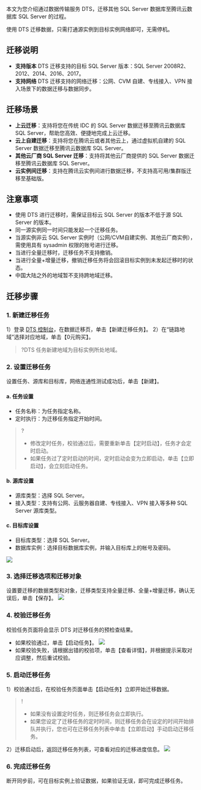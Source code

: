 本文为您介绍通过数据传输服务 DTS，迁移其他 SQL Server 数据库至腾讯云数据库 SQL Server 的过程。

使用 DTS 迁移数据，只需打通源实例到目标实例网络即可，无需停机。

## 迁移说明
- **支持版本**
DTS 迁移支持的目标 SQL Server 版本：SQL Server 2008R2、2012、2014、2016、2017。
- **支持网络**
DTS 迁移支持的网络迁移：公网、CVM 自建、专线接入、VPN 接入场景下的数据迁移与数据同步。

## 迁移场景
- **上云迁移**：支持将您在传统 IDC 的 SQL Server 数据迁移至腾讯云数据库 SQL Server，帮助您高效、便捷地完成上云迁移。
- **云上自建迁移**：支持将您在腾讯云或者其他云上，通过虚拟机自建的 SQL Server 数据迁移至腾讯云数据库 SQL Server。
- **其他云厂商 SQL Server 迁移**：支持将其他云厂商提供的 SQL Server 数据迁移至腾讯云数据库 SQL Server。
- **云实例间迁移**：支持在腾讯云实例间进行数据迁移，不支持高可用/集群版迁移至基础版。

## 注意事项
- 使用 DTS 进行迁移时，需保证目标云 SQL Server 的版本不低于源 SQL Server 的版本。
- 同一源实例同一时间只能发起一个迁移任务。
- 当源实例非云 SQL Server 实例时（公网/CVM自建实例、其他云厂商实例），需使用具有 sysadmin 权限的账号进行迁移。
- 当进行全量迁移时，迁移任务不支持撤销。
- 当进行全量+增量迁移，撤销迁移任务将会回滚目标实例到未发起迁移时的状态。
- 中国大陆之外的地域暂不支持跨地域迁移。

## 迁移步骤
### 1. 新建迁移任务
1）登录 [DTS 控制台](https://console.cloud.tencent.com/dts)，在数据迁移页，单击【新建迁移任务】。
2）在“链路地域”选择对应地域，单击【0元购买】。
>?DTS 任务新建地域为目标实例所处地域。
 
### 2. 设置迁移任务
设置任务、源库和目标库，网络连通性测试成功后，单击【新建】。

#### a. 任务设置
- 任务名称：为任务指定名称。
- 定时执行：为迁移任务指定开始时间。
>?
>- 修改定时任务，校验通过后，需要重新单击【定时启动】，任务才会定时启动。
>- 如果任务过了定时启动的时间，定时启动会变为立即启动，单击【立即启动】，会立刻启动任务。

#### b. 源库设置
- 源库类型：选择 SQL Server。
- 接入类型：支持有公网、云服务器自建、专线接入、VPN 接入等多种 SQL Server 源库类型。

#### c. 目标库设置
- 目标库类型：选择 SQL Server。
- 数据库实例：选择目标数据库实例，并输入目标库上的帐号及密码。

![](https://main.qcloudimg.com/raw/3b875206dab5338cb9007cab96f39c71.png) 

### 3. 选择迁移选项和迁移对象
设置要迁移的数据类型和对象，迁移类型支持全量迁移、全量+增量迁移，确认无误后，单击【保存】。
![](https://main.qcloudimg.com/raw/0169bfdd91dda3ed5800450d7435081b.png) 

### 4. 校验迁移任务
校验任务页面将会显示 DTS 对迁移任务的预检查结果。
- 如果校验通过，单击【启动任务】。
![](https://main.qcloudimg.com/raw/f31cd3c26af554c5cab657590f1a017b.png)
- 如果校验失败，请根据出错的校验项，单击【查看详情】，并根据提示采取对应调整，然后重试校验。

### 5. 启动迁移任务
1）校验通过后，在校验任务页面单击【启动任务】立即开始迁移数据。
>!
>- 如果没有设置定时任务，则迁移任务会立即执行。
>- 如果您设定了迁移任务的定时时间，则迁移任务会在设定的时间开始排队并执行，您也可在迁移任务列表中单击【立即启动】手动启动迁移任务。
>
2）迁移启动后，返回迁移任务列表，可查看对应的迁移进度信息。
![](https://main.qcloudimg.com/raw/aa61109964d4c5a74128ba5785f51778.png)

### 6. 完成迁移任务
断开同步前，可在目标实例上验证数据，如果验证无误，即可完成迁移任务。
